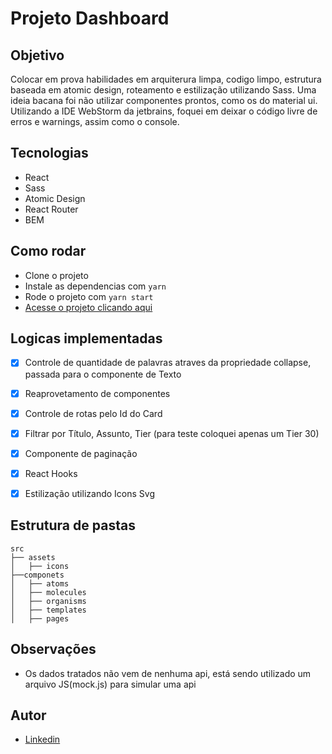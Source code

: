 # Projeto Dashboard

## Objetivo

Colocar em prova habilidades em arquiterura limpa, codigo limpo, 
estrutura baseada em atomic design, roteamento e estilização utilizando Sass. 
Uma ideia bacana foi não utilizar componentes prontos, como os do material ui. 
Utilizando a IDE WebStorm da jetbrains, foquei em deixar o código livre de erros e warnings, assim como o console.


## Tecnologias

- React
- Sass
- Atomic Design
- React Router
- BEM

## Como rodar

- Clone o projeto
- Instale as dependencias com `yarn`
- Rode o projeto com `yarn start`
- [Acesse o projeto clicando aqui](https://dashboard-drab-alpha.vercel.app/)

## Logicas implementadas 

- [x] Controle de quantidade de palavras atraves da propriedade collapse, passada para o componente de Texto
- [x] Reaprovetamento de componentes
- [x] Controle de rotas pelo Id do Card
- [x] Filtrar por Título, Assunto, Tier (para teste coloquei apenas um Tier 30)
- [x] Componente de paginação
- [x] React Hooks
- [x] Estilização utilizando Icons Svg


## Estrutura de pastas

```
src
├── assets
│   ├── icons
├──componets
│   ├── atoms
│   ├── molecules
│   ├── organisms
│   ├── templates
│   ├── pages

```

## Observações

- Os dados tratados não vem de nenhuma api, está sendo utilizado um arquivo JS(mock.js) para simular uma api

## Autor

- [Linkedin](https://www.linkedin.com/in/luanafront/)
